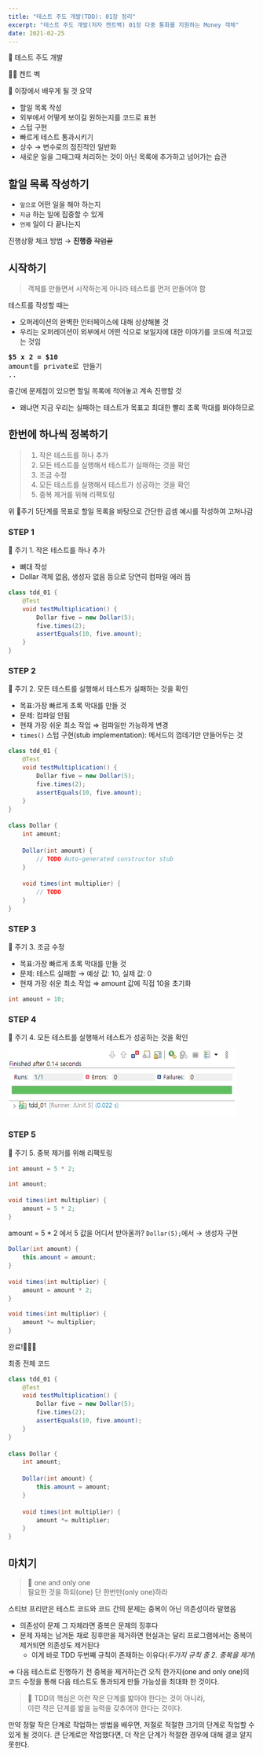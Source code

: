 ```yaml
---
title: "테스트 주도 개발(TDD): 01장 정리"
excerpt: "테스트 주도 개발(저자 켄트백) 01장 다중 통화를 지원하는 Money 객체"
date: 2021-02-25
---
```


📖 테스트 주도 개발

🤷‍♀️ 켄트 벡

📢 이장에서 배우게 될 것 요약

- 할일 목록 작성
- 외부에서 어떻게 보이길 원하는지를 코드로 표현
- 스텁 구현
- 빠르게 테스트 통과시키기
- 상수 → 변수로의 점진적인 일반화
- 새로운 일을 그때그때 처리하는 것이 아닌 목록에 추가하고 넘어가는 습관


## 할일 목록 작성하기

- `앞으로` 어떤 일을 해야 하는지
- `지금` 하는 일에 집중할 수 있게
- `언제` 일이 다 끝나는지

진행상황 체크 방법 → **진행중** ~~작업끝~~

## 시작하기

> 객체를 만들면서 시작하는게 아니라 테스트를 먼저 만들어야 함

테스트를 작성할 때는

- 오퍼레이션의 완벽한 인터페이스에 대해 상상해볼 것
- 우리는 오퍼레이션이 외부에서 어떤 식으로 보일지에 대한 이야기를 코드에 적고있는 것임

<pre>
<b>$5 x 2 = $10</b>
amount를 private로 만들기
..
</pre>

중간에 문제점이 있으면 할일 목록에 적어놓고 계속 진행할 것

- 왜냐면 지금 우리는 실패하는 테스트가 목표고 최대한 빨리 초록 막대를 봐야하므로

## 한번에 하나씩 정복하기

> 1. 작은 테스트를 하나 추가
> 2. 모든 테스트를 실행해서 테스트가 실패하는 것을 확인
> 3. 조금 수정
> 4. 모든 테스트를 실행해서 테스트가 성공하는 것을 확인
> 5. 중복 제거를 위해 리팩토링

위 🚩주기 5단계를 목표로 할일 목록을 바탕으로 간단한 곱셈 예시를 작성하여 고쳐나감

### STEP 1

🚩 주기 1. 작은 테스트를 하나 추가

- 뼈대 작성
- Dollar 객체 없음, 생성자 없음 등으로 당연히 컴파일 에러 뜸

```java
class tdd_01 {
    @Test
    void testMultiplication() {
        Dollar five = new Dollar(5);
        five.times(2);
        assertEquals(10, five.amount);
    }
}
```

### STEP 2

🚩 주기 2. 모든 테스트를 실행해서 테스트가 실패하는 것을 확인

- 목표:가장 빠르게 초록 막대를 만들 것
- 문제: 컴파일 안됨
- 현재 가장 쉬운 최소 작업 ⇒ 컴파일만 가능하게 변경
- `times()` 스텁 구현(stub implementation): 메서드의 껍데기만 만들어두는 것

```java
class tdd_01 {
    @Test
    void testMultiplication() {
        Dollar five = new Dollar(5);
        five.times(2);
        assertEquals(10, five.amount);
    }
}

class Dollar {
    int amount;

    Dollar(int amount) {
        // TODO Auto-generated constructor stub
    }
	
    void times(int multiplier) {
        // TODO 
    }
}
```

### STEP 3

🚩 주기 3. 조금 수정

- 목표:가장 빠르게 초록 막대를 만들 것
- 문제: 테스트 실패함 → 예상 값: 10, 실제 값: 0
- 현재 가장 쉬운 최소 작업 ⇒ amount 값에 직접 10을 초기화

```java
int amount = 10;
```

### STEP 4

🚩 주기 4. 모든 테스트를 실행해서 테스트가 성공하는 것을 확인

![테스트 돌려서 초록막대가 뜬 이미지](/assets/images/post/2021-02-25-test-driven-development-by-example-1.png)

### STEP 5

🚩 주기 5. 중복 제거를 위해 리팩토링

```java
int amount = 5 * 2;
```

```java
int amount;

void times(int multiplier) {
    amount = 5 * 2;
}

```

amount = 5 * 2 에서 5 값을 어디서 받아올까?  `Dollar(5);`에서 → 생성자 구현

```java
Dollar(int amount) {
    this.amount = amount;
}

void times(int multiplier) {
    amount = amount * 2;
}
```

```java
void times(int multiplier) {
    amount *= multiplier;
}
```

완료!🎈🎈🎈

최종 전체 코드

```java
class tdd_01 {
    @Test
    void testMultiplication() {
        Dollar five = new Dollar(5);
        five.times(2);
        assertEquals(10, five.amount);
    }
}

class Dollar {
    int amount;

    Dollar(int amount) {
        this.amount = amount;
    }

    void times(int multiplier) {
        amount *= multiplier;
    }
}
```

## 마치기

> 📌 one and only one  
> 필요한 것을 하되(one) 단 한번만(only one)하라

스티브 프리만은 테스트 코드와 코드 간의 문제는 중복이 아닌 의존성이라 말했음

- 의존성이 문제 그 자체라면 중복은 문제의 징후다
- 문제 자체는 남겨둔 채로 징후만을 제거하면 현실과는 달리 프로그램에서는 중복이 제거되면 의존성도 제거된다
    - 이게 바로 TDD 두번째 규칙이 존재하는 이유다(*두가지 규칙 중 2. 중복을 제거*)

⇒ 다음 테스트로 진행하기 전 중복을 제거하는건 오직 한가지(one and only one)의 코드 수정을 통해 다음 테스트도 통과되게 만들 가능성을 최대화 한 것이다.

> 📌 TDD의 핵심은 이런 작은 단계를 밟아야 한다는 것이 아니라,  
> 이런 작은 단계를 밟을 능력을 갖추어야 한다는 것이다.

만약 정말 작은 단계로 작업하는 방법을 배우면, 저절로 적절한 크기의 단계로 작업할 수 있게 될 것이다. 큰 단계로만 작업했다면, 더 작은 단계가 적절한 경우에 대해 결코 알지 못한다.
